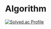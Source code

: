 # Algorithm
[![Solved.ac Profile](http://mazassumnida.wtf/api/v2/generate_badge?boj=dltlsql8389)](https://solved.ac/dltlsql8389/)
